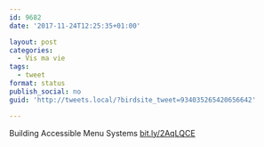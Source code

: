 ```yaml
---
id: 9682
date: '2017-11-24T12:25:35+01:00'

layout: post
categories:
  - Vis ma vie
tags:
  - tweet
format: status
publish_social: no
guid: 'http://tweets.local/?birdsite_tweet=934035265420656642'

---
```


Building Accessible Menu Systems [bit.ly/2AqLQCE](http://bit.ly/2AqLQCE)